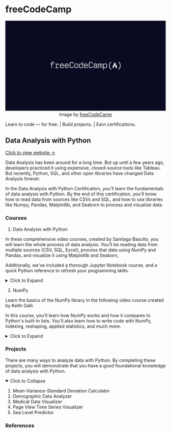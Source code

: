 # freeCodeCamp

<p align="center">
  <img src="fcc_logo.png" width="1024" height="auto">
  <br>
  Image by <a href="https://www.freecodecamp.org/">freeCodeCamp</a>
</p>

Learn to code — for free. | Build projects. | Earn certifications.

## Data Analysis with Python

[Click to view website →](https://www.freecodecamp.org/learn/data-analysis-with-python/)

Data Analysis has been around for a long time. But up until a few years ago, developers practiced it using expensive, closed-source tools like Tableau. But recently, Python, SQL, and other open libraries have changed Data Analysis forever.

In the Data Analysis with Python Certification, you'll learn the fundamentals of data analysis with Python. By the end of this certification, you'll know how to read data from sources like CSVs and SQL, and how to use libraries like Numpy, Pandas, Matplotlib, and Seaborn to process and visualize data.

### Courses

1. Data Analysis with Python

In these comprehensive video courses, created by Santiago Basulto, you will learn the whole process of data analysis. You'll be reading data from multiple sources (CSV, SQL, Excel), process that data using NumPy and Pandas, and visualize it using Matplotlib and Seaborn,

Additionally, we've included a thorough Jupyter Notebook course, and a quick Python reference to refresh your programming skills.

<details>
<summary>Click to Expand</summary>

- Introduction to Data Analysis
- Data Analysis Example A
- Data Analysis Example B
- How to use Jupyter Notebooks Intro
- Jupyter Notebooks Cells
- Jupyter Notebooks Importing and Exporting Data
- Numpy Introduction A
- Numpy Introduction B
- Numpy Arrays
- Numpy Operations
- Numpy Boolean Arrays
- Numpy Algebra and Size
- Pandas Introduction
- Pandas Indexing and Conditional Selection
- Pandas DataFrames
- Pandas Conditional Selection and Modifying DataFrames
- Pandas Creating Columns
- Data Cleaning Introduction
- Data Cleaning with DataFrames
- Data Cleaning Duplicates
- Data Cleaning and Visualizations
- Reading Data Introduction
- Reading Data CSV and TXT
- Reading Data from Databases
- Parsing HTML and Saving Data
- Python Introduction
- Python Functions and Collections
- Python Iteration and Modules

</details>

2. NumPy

Learn the basics of the NumPy library in the following video course created by Keith Galli.

In this course, you'll learn how NumPy works and how it compares to Python's built-in lists. You'll also learn how to write code with NumPy, indexing, reshaping, applied statistics, and much more.

<details>
<summary>Click to Expand</summary>

- What is NumPy
- Basics of Numpy
- Accessing and Changing Elements, Rows, Columns
- Initializing Different Arrays
- Initialize Array Problem
- Copying Arrays Warning
- Mathematics
- Reorganizing Arrays
- Loading Data and Advanced Indexing

</details>

### Projects

There are many ways to analyze data with Python. By completing these projects, you will demonstrate that you have a good foundational knowledge of data analysis with Python.

<details open>
<summary>Click to Collapse</summary>

1. Mean-Variance-Standard Deviation Calculator
2. Demographic Data Analyzer
3. Medical Data Visualizer
4. Page View Time Series Visualizer
5. Sea Level Predictor

</details>

### References


